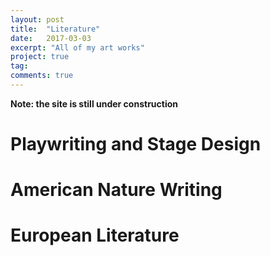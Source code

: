 ```yaml
---
layout: post
title:  "Literature"
date:   2017-03-03
excerpt: "All of my art works"
project: true
tag:
comments: true
---
```


**Note: the site is still under construction**

# Playwriting and Stage Design

# American Nature Writing

# European Literature

